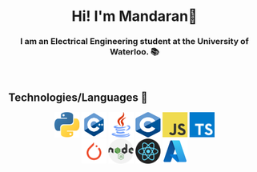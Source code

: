 <div align='center'>
  
# Hi! I'm Mandaran👋

</div>

<div align='center'>

### I am an Electrical Engineering student at the University of Waterloo. 📚

</div>

</br>

## Technologies/Languages 📑

<div align="center">
  
<img src="./icons/python.png" alt="python" width="50rem" height="50rem" />
<img src="./icons/cpp.png" alt="C++" width="50rem" height="50rem" />
<img src="./icons/java.png" alt="java" width="50rem" height="50rem" />
<img src="./icons/c.png" alt="c" width="50rem" height="50rem" />
<img src="./icons/JavaScript-logo.png" alt="javascript" width="50rem" height="50rem" />
<img src="./icons/typescript.png" alt="typescript" width="50rem" height="50rem" />

<br>

<img src="./icons/pytorch.png" alt="pytorch" width="50rem" height="50rem" />
<img src="./icons/nodejs.png" alt="node.js" width="50rem" height="50rem" />
<img src="./icons/logo-react-icon.png" alt="react.js" width="50rem" height="50rem" />
<img src="./icons/azure.png" alt="azure" width="50rem" height="50rem" />

</div>
